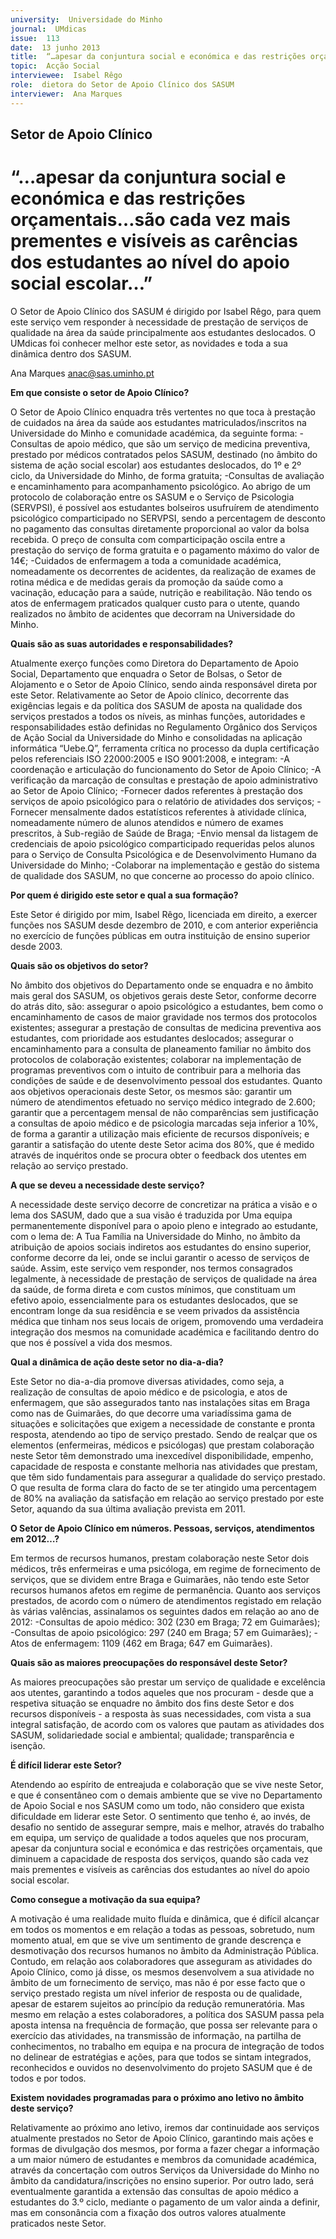 ```yaml
---
university:  Universidade do Minho
journal:  UMdicas
issue:  113
date:  13 junho 2013
title:  “…apesar da conjuntura social e económica e das restrições orçamentais…são cada vez mais prementes e visíveis as carências dos estudantes ao nível do apoio social escolar…”
topic:  Acção Social
interviewee:  Isabel Rêgo
role:  dietora do Setor de Apoio Clínico dos SASUM
interviewer:  Ana Marques
---
```



## Setor de Apoio Clínico

# “…apesar da conjuntura social e económica e das restrições orçamentais…são cada vez mais prementes e visíveis as carências dos estudantes ao nível do apoio social escolar…”

O Setor de Apoio Clínico dos SASUM é dirigido por Isabel Rêgo, para quem este serviço vem responder à necessidade de prestação de serviços de qualidade na área da saúde principalmente aos estudantes deslocados. O UMdicas foi conhecer melhor este setor, as novidades e toda a sua dinâmica dentro dos SASUM.

Ana Marques
anac@sas.uminho.pt


**Em que consiste o setor de Apoio Clínico?**

O Setor de Apoio Clínico enquadra três vertentes no que toca à prestação de cuidados na área da saúde aos estudantes matriculados/inscritos na Universidade do Minho e comunidade académica, da seguinte forma:
-Consultas de apoio médico, que são um serviço de medicina preventiva, prestado por médicos contratados pelos SASUM, destinado (no âmbito do sistema de ação social escolar) aos estudantes deslocados, do 1º e 2º ciclo, da Universidade do Minho, de forma gratuita;
-Consultas de avaliação e encaminhamento para acompanhamento psicológico. Ao abrigo de um protocolo de colaboração entre os SASUM e o Serviço de Psicologia (SERVPSI), é possível aos estudantes bolseiros usufruírem de atendimento psicológico comparticipado no SERVPSI, sendo a percentagem de desconto no pagamento das consultas diretamente proporcional ao valor da bolsa recebida. O preço de consulta com comparticipação oscila entre a prestação do serviço de forma gratuita e o pagamento máximo do valor de 14€;
-Cuidados de enfermagem a toda a comunidade académica, nomeadamente os decorrentes de acidentes, da realização de exames de rotina médica e de medidas gerais da promoção da saúde como a vacinação, educação para a saúde, nutrição e reabilitação. Não tendo os atos de enfermagem praticados qualquer custo para o utente, quando realizados no âmbito de acidentes que decorram na Universidade do Minho.


**Quais são as suas autoridades e responsabilidades?**

Atualmente exerço funções como Diretora do Departamento de Apoio Social, Departamento que enquadra o Setor de Bolsas, o Setor de Alojamento e o Setor de Apoio Clínico, sendo ainda responsável direta por este Setor.
Relativamente ao Setor de Apoio clínico, decorrente das exigências legais e da política dos SASUM de aposta na qualidade dos serviços prestados a todos os níveis, as minhas funções, autoridades e responsabilidades estão definidas no Regulamento Orgânico dos Serviços de Ação Social da Universidade do Minho e consolidadas na aplicação informática “Uebe.Q”, ferramenta crítica no processo da dupla certificação pelos referenciais ISO 22000:2005 e ISO 9001:2008, e integram:
-A coordenação e articulação do funcionamento do Setor de Apoio Clínico;
-A verificação da marcação de consultas e prestação de apoio administrativo ao Setor de Apoio Clínico;
-Fornecer dados referentes à prestação dos serviços de apoio psicológico para o relatório de atividades dos serviços;
-Fornecer mensalmente dados estatísticos referentes à atividade clínica, nomeadamente número de alunos atendidos e número de exames prescritos, à Sub-região de Saúde de Braga;
-Envio mensal da listagem de credenciais de apoio psicológico comparticipado requeridas pelos alunos para o Serviço de Consulta Psicológica e de Desenvolvimento Humano da Universidade do Minho;
-Colaborar na implementação e gestão do sistema de qualidade dos SASUM, no que concerne ao processo do apoio clínico.


**Por quem é dirigido este setor e qual a sua formação?**

Este Setor é dirigido por mim, Isabel Rêgo, licenciada em direito, a exercer funções nos SASUM desde dezembro de 2010, e com anterior experiência no exercício de funções públicas em outra instituição de ensino superior desde 2003.


**Quais são os objetivos do setor?**

No âmbito dos objetivos do Departamento onde se enquadra e no âmbito mais geral dos SASUM, os objetivos gerais deste Setor, conforme decorre do atrás dito, são: assegurar o apoio psicológico a estudantes, bem como o encaminhamento de casos de maior gravidade nos termos dos protocolos existentes; assegurar a prestação de consultas de medicina preventiva aos estudantes, com prioridade aos estudantes deslocados; assegurar o encaminhamento para a consulta de planeamento familiar no âmbito dos protocolos de colaboração existentes; colaborar na implementação de programas preventivos com o intuito de contribuir para a melhoria das condições de saúde e de desenvolvimento pessoal dos estudantes.
Quanto aos objetivos operacionais deste Setor, os mesmos são: garantir um número de atendimentos efetuado no serviço médico integrado de 2.600; garantir que a percentagem mensal de não comparências sem justificação a consultas de apoio médico e de psicologia marcadas seja inferior a 10%, de forma a garantir a utilização mais eficiente de recursos disponíveis; e garantir a satisfação do utente deste Setor acima dos 80%, que é medido através de inquéritos onde se procura obter o feedback dos utentes em relação ao serviço prestado.


**A que se deveu a necessidade deste serviço?**

A necessidade deste serviço decorre de concretizar na prática a visão e o lema dos SASUM, dado que a sua visão é traduzida por Uma equipa permanentemente disponível para o apoio pleno e integrado ao estudante, com o lema de: A Tua Família na Universidade do Minho, no âmbito da atribuição de apoios sociais indiretos aos estudantes do ensino superior, conforme decorre da lei, onde se inclui garantir o acesso de serviços de saúde.
Assim, este serviço vem responder, nos termos consagrados legalmente, à necessidade de prestação de serviços de qualidade na área da saúde, de forma direta e com custos mínimos, que constituam um efetivo apoio, essencialmente para os estudantes deslocados, que se encontram longe da sua residência e se veem privados da assistência médica que tinham nos seus locais de origem, promovendo uma verdadeira integração dos mesmos na comunidade académica e facilitando dentro do que nos é possível a vida dos mesmos.


**Qual a dinâmica de ação deste setor no dia-a-dia?**

Este Setor no dia-a-dia promove diversas atividades, como seja, a realização de consultas de apoio médico e de psicologia, e atos de enfermagem, que são assegurados tanto nas instalações sitas em Braga como nas de Guimarães, do que decorre uma variadíssima gama de situações e solicitações que exigem a necessidade de constante e pronta resposta, atendendo ao tipo de serviço prestado. Sendo de realçar que os elementos (enfermeiras, médicos e psicólogas) que prestam colaboração neste Setor têm demonstrado uma inexcedível disponibilidade, empenho, capacidade de resposta e constante melhoria nas atividades que prestam, que têm sido fundamentais para assegurar a qualidade do serviço prestado. O que resulta de forma clara do facto de se ter atingido uma percentagem de 80% na avaliação da satisfação em relação ao serviço prestado por este Setor, aquando da sua última avaliação prevista em 2011.


**O Setor de Apoio Clínico em números. Pessoas, serviços, atendimentos em 2012…?**

Em termos de recursos humanos, prestam colaboração neste Setor dois médicos, três enfermeiras e uma psicóloga, em regime de fornecimento de serviços, que se dividem entre Braga e Guimarães, não tendo este Setor recursos humanos afetos em regime de permanência.
Quanto aos serviços prestados, de acordo com o número de atendimentos registado em relação às várias valências, assinalamos os seguintes dados em relação ao ano de 2012:
-Consultas de apoio médico: 302 (230 em Braga; 72 em Guimarães);
-Consultas de apoio psicológico: 297 (240 em Braga; 57 em Guimarães);
-Atos de enfermagem: 1109 (462 em Braga; 647 em Guimarães).


**Quais são as maiores preocupações do responsável deste Setor?**

As maiores preocupações são prestar um serviço de qualidade e excelência aos utentes, garantindo a todos aqueles que nos procuram - desde que a respetiva situação se enquadre no âmbito dos fins deste Setor e dos recursos disponíveis - a resposta às suas necessidades, com vista a sua integral satisfação, de acordo com os valores que pautam as atividades dos SASUM, solidariedade social e ambiental; qualidade; transparência e isenção.


**É difícil liderar este Setor?**

Atendendo ao espírito de entreajuda e colaboração que se vive neste Setor, e que é consentâneo com o demais ambiente que se vive no Departamento de Apoio Social e nos SASUM como um todo, não considero que exista dificuldade em liderar este Setor.
O sentimento que tenho é, ao invés, de desafio no sentido de assegurar sempre, mais e melhor, através do trabalho em equipa, um serviço de qualidade a todos aqueles que nos procuram, apesar da conjuntura social e económica e das restrições orçamentais, que diminuem a capacidade de resposta dos serviços, quando são cada vez mais prementes e visíveis as carências dos estudantes ao nível do apoio social escolar.


**Como consegue a motivação da sua equipa?**

A motivação é uma realidade muito fluída e dinâmica, que é difícil alcançar em todos os momentos e em relação a todas as pessoas, sobretudo, num momento atual, em que se vive um sentimento de grande descrença e desmotivação dos recursos humanos no âmbito da Administração Pública.
Contudo, em relação aos colaboradores que asseguram as atividades do Apoio Clínico, como já disse, os mesmos desenvolvem a sua atividade no âmbito de um fornecimento de serviço, mas não é por esse facto que o serviço prestado regista um nível inferior de resposta ou de qualidade, apesar de estarem sujeitos ao princípio da redução remuneratória.
Mas mesmo em relação a estes colaboradores, a política dos SASUM passa pela aposta intensa na frequência de formação, que possa ser relevante para o exercício das atividades, na transmissão de informação, na partilha de conhecimentos, no trabalho em equipa e na procura de integração de todos no delinear de estratégias e ações, para que todos se sintam integrados, reconhecidos e ouvidos no desenvolvimento do projeto SASUM que é de todos e por todos.


**Existem novidades programadas para o próximo ano letivo no âmbito deste serviço?**

Relativamente ao próximo ano letivo, iremos dar continuidade aos serviços atualmente prestados no Setor de Apoio Clínico, garantindo mais ações e formas de divulgação dos mesmos, por forma a fazer chegar a informação a um maior número de estudantes e membros da comunidade académica, através da concertação com outros Serviços da Universidade do Minho no âmbito da candidatura/inscrições no ensino superior.
Por outro lado, será eventualmente garantida a extensão das consultas de apoio médico a estudantes do 3.º ciclo, mediante o pagamento de um valor ainda a definir, mas em consonância com a fixação dos outros valores atualmente praticados neste Setor.

